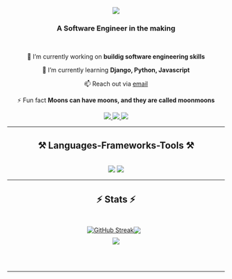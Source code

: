 <div align="center">
    <img src="https://readme-typing-svg.herokuapp.com/?font=Righteous&size=35&center=true&vCenter=true&width=500&height=70&duration=4000&lines=Hi+There!+👋;+I'm+Tracey+Kaburu!;" />
</div>

<h3 align="center">A Software Engineer in the making</h3>

<br/>

<div align="center">
 
 🔭 I’m currently working on **buildig software engineering skills**
 
 🌱 I’m currently learning **Django, Python, Javascript**

 📫 Reach out via [email](**traceymwendwa@gmail.com**)

⚡ Fun fact **Moons can have moons, and they are called moonmoons**

 </div>
 
<div align="center"> 
    <a href="https://linkedin.com/in/tracey-kaburu" target="_blank">
     <img src="https://img.shields.io/badge/LinkedIn-0077B5?style=for-the-badge&logo=linkedin&logoColor=white" target="_blank" />
  </a>
  <a href="https://twitter.com/kaburu_tracey" target="_blank">
    <img src="https://img.shields.io/badge/Twitter-1DA1F2?style=for-the-badge&logo=twitter&logoColor=white" />
  </a>
  <a href="https://tkcodes.hashnode.dev/" target="_blank">
     <img src="https://img.shields.io/badge/Hashnode-2962FF?style=for-the-badge&logo=hashnode&logoColor=white" target="_blank" /> <!-- sqlite, safari, google-chrome are other good icon options -->
  </a>
</div>

 <hr/>
 
<h2 align="center">⚒️ Languages-Frameworks-Tools ⚒️</h2>
<br/>
<div align="center">
    <img src="https://skillicons.dev/icons?i=html,css,javascript,python,django,c,mysql" />
    <img src="https://skillicons.dev/icons?i=vscode,github,git" /><br>
</div>

<hr/>

<h2 align="center">⚡ Stats ⚡</h2> 
<br>
<div align=center>
        <div style="display: flex; flex-direction: row; align-items: center; justify-content: center; margin-right: 10px;">
                <a href="https://git.io/streak-stats"><img src="https://streak-stats.demolab.com?user=tkaburu&theme=transparent&date_format=j%20M%5B%20Y%5D" alt="GitHub Streak" /></a> <br>
                <a href="https://git.io/streak-stats" ><img src="https://github-readme-stats.vercel.app/api?username=tkaburu&show_icons=true&rank_icon=github&theme=transparent" /></a>
                <br/>
                <br/>
        </div>
                <a href="https://git.io/streak-stats"><img src="https://github-readme-stats.vercel.app/api/top-langs/?username=tkaburu&size_weight=0.5&count_weight=0.5&theme=transparent" /></a>
</div>

<br/><br/>

<hr/>

<br/>


<br/>